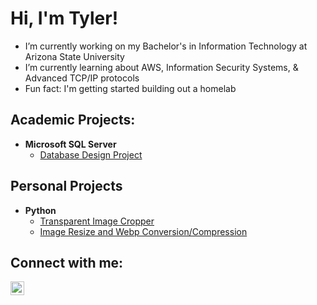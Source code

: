 <h1>Hi, I'm Tyler!</h1>

- I’m currently working on my Bachelor's in Information Technology at Arizona State University
- I’m currently learning about AWS, Information Security Systems, & Advanced TCP/IP protocols
- Fun fact: I'm getting started building out a homelab

<h2>Academic Projects:</h2>
    
- <b>Microsoft SQL Server</b>
  - [Database Design Project](https://github.com/tylerby10/T-SQL_Database_Design)

<!--
- <b>Amazon Web Services</b>
  - [Proj1]()
- <b>UNIX/Shell Scripting</b></br>
  - [Proj1]()
  - [Proj2]()
  ...
- <b>Web Development</b>
  - [Proj1]()
- <b>Network Engineering</b></br>
  - [Proj1]()
- <b>Project Development</b>
  - [Proj1]()
- <b>Active Directory</b></br>
  - [Proj1]()
- <b>PowerShell</b></br>
  - [Proj1]()
  - [Proj2]()
  ...
-->

<h2>Personal Projects</h2>

- <b>Python</b>
  - [Transparent Image Cropper](https://github.com/tylerby10/ImgCropper.py)
  - [Image Resize and Webp Conversion/Compression](https://github.com/tylerby10/ImgScalerCompressor.py)
<!--
- <b>Full Stack E-commerce Website (WooCommerce)</b>
  - <b>[glittermamas.com]()</b>
- <b>Homelab</b>
  - [Proj1]()
  - [Proj2]()
  ...
- <b>Linux Mint</b>
  - [Type 2 GuestOS]()
-->

<h2>Connect with me:</h2>

[<img align="left" alt="Tyler Bylund | LinkedIn" width="22px" src="https://cdn.jsdelivr.net/npm/simple-icons@v3/icons/linkedin.svg" />][linkedin]

[linkedin]: https://linkedin.com/in/tyler-bylund
<!--
- 👯 I’m looking to collaborate on ...
- 🤔 I’m looking for help with ...
- 💬 Ask me about ...
- 📫 How to reach me: ...
- 😄 Pronouns: ...
-->

